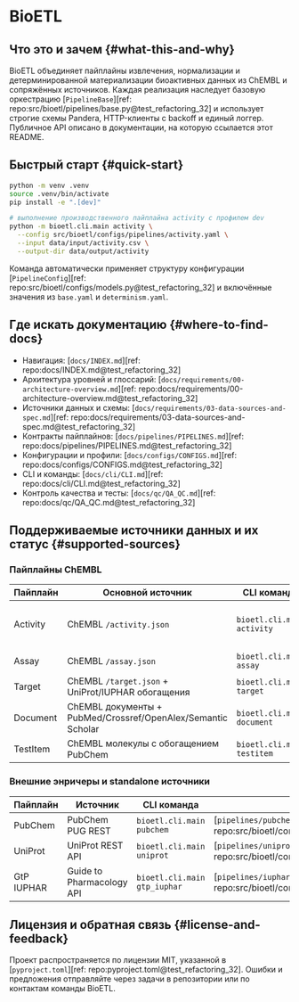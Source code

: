 # BioETL

## Что это и зачем {#what-this-and-why}

BioETL объединяет пайплайны извлечения, нормализации и детерминированной
материализации биоактивных данных из ChEMBL и сопряжённых источников. Каждая
реализация наследует базовую оркестрацию
[`PipelineBase`][ref: repo:src/bioetl/pipelines/base.py@test_refactoring_32]
и использует строгие схемы Pandera, HTTP-клиенты с backoff и единый логгер.
Публичное API описано в документации, на которую ссылается этот README.

## Быстрый старт {#quick-start}

```bash
python -m venv .venv
source .venv/bin/activate
pip install -e ".[dev]"

# выполнение производственного пайплайна activity с профилем dev
python -m bioetl.cli.main activity \
  --config src/bioetl/configs/pipelines/activity.yaml \
  --input data/input/activity.csv \
  --output-dir data/output/activity

```

Команда автоматически применяет структуру конфигурации
[`PipelineConfig`][ref: repo:src/bioetl/configs/models.py@test_refactoring_32]
и включённые значения из `base.yaml` и `determinism.yaml`.

## Где искать документацию {#where-to-find-docs}

- Навигация: [`docs/INDEX.md`][ref: repo:docs/INDEX.md@test_refactoring_32]
- Архитектура уровней и глоссарий:
  [`docs/requirements/00-architecture-overview.md`][ref: repo:docs/requirements/00-architecture-overview.md@test_refactoring_32]
- Источники данных и схемы:
  [`docs/requirements/03-data-sources-and-spec.md`][ref: repo:docs/requirements/03-data-sources-and-spec.md@test_refactoring_32]
- Контракты пайплайнов:
  [`docs/pipelines/PIPELINES.md`][ref: repo:docs/pipelines/PIPELINES.md@test_refactoring_32]
- Конфигурации и профили:
  [`docs/configs/CONFIGS.md`][ref: repo:docs/configs/CONFIGS.md@test_refactoring_32]
- CLI и команды:
  [`docs/cli/CLI.md`][ref: repo:docs/cli/CLI.md@test_refactoring_32]
- Контроль качества и тесты:
  [`docs/qc/QA_QC.md`][ref: repo:docs/qc/QA_QC.md@test_refactoring_32]

## Поддерживаемые источники данных и их статус {#supported-sources}

### Пайплайны ChEMBL

| Пайплайн | Основной источник | CLI команда | Конфигурация | Статус |
| --- | --- | --- | --- | --- |
| Activity | ChEMBL `/activity.json` | `bioetl.cli.main activity` | [`pipelines/activity.yaml`][ref: repo:src/bioetl/configs/pipelines/activity.yaml@test_refactoring_32] | Production (unit + integration тесты) |
| Assay | ChEMBL `/assay.json` | `bioetl.cli.main assay` | [`pipelines/assay.yaml`][ref: repo:src/bioetl/configs/pipelines/assay.yaml@test_refactoring_32] | Production |
| Target | ChEMBL `/target.json` + UniProt/IUPHAR обогащения | `bioetl.cli.main target` | [`pipelines/target.yaml`][ref: repo:src/bioetl/configs/pipelines/target.yaml@test_refactoring_32] | Production |
| Document | ChEMBL документы + PubMed/Crossref/OpenAlex/Semantic Scholar | `bioetl.cli.main document` | [`pipelines/document.yaml`][ref: repo:src/bioetl/configs/pipelines/document.yaml@test_refactoring_32] | Production |
| TestItem | ChEMBL молекулы с обогащением PubChem | `bioetl.cli.main testitem` | [`pipelines/testitem.yaml`][ref: repo:src/bioetl/configs/pipelines/testitem.yaml@test_refactoring_32] | Production |

### Внешние энричеры и standalone источники

| Пайплайн | Источник | CLI команда | Конфигурация | Статус |
| --- | --- | --- | --- | --- |
| PubChem | PubChem PUG REST | `bioetl.cli.main pubchem` | [`pipelines/pubchem.yaml`][ref: repo:src/bioetl/configs/pipelines/pubchem.yaml@test_refactoring_32] | Production |
| UniProt | UniProt REST API | `bioetl.cli.main uniprot` | [`pipelines/uniprot.yaml`][ref: repo:src/bioetl/configs/pipelines/uniprot.yaml@test_refactoring_32] | Production |
| GtP IUPHAR | Guide to Pharmacology API | `bioetl.cli.main gtp_iuphar` | [`pipelines/iuphar.yaml`][ref: repo:src/bioetl/configs/pipelines/iuphar.yaml@test_refactoring_32] | Production |

## Лицензия и обратная связь {#license-and-feedback}

Проект распространяется по лицензии MIT, указанной в
[`pyproject.toml`][ref: repo:pyproject.toml@test_refactoring_32]. Ошибки и
предложения отправляйте через задачи в репозитории или по контактам команды
BioETL.
